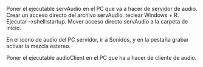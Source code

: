 Poner el ejecutable servAudio en el PC que va a hacer de servidor de audio.
Crear un acceso directo del archivo servAudio.
teclear Windows + R.
Ejecutar-->shell:startup.
Mover acceso directo servAudio a la carpeta de inicio.

En el icono de audio del PC servidor, ir a Sonidos, y en la pestaña grabar activar la mezcla estereo.

Poner el ejecutable audioClient en el PC que ha a hacer de cliente de audio.
